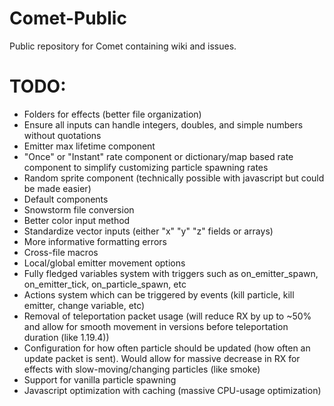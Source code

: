 # Comet-Public
Public repository for Comet containing wiki and issues.

# TODO:
- Folders for effects (better file organization)
- Ensure all inputs can handle integers, doubles, and simple numbers without quotations
- Emitter max lifetime component
- "Once" or "Instant" rate component or dictionary/map based rate component to simplify customizing particle spawning rates
- Random sprite component (technically possible with javascript but could be made easier)
- Default components
- Snowstorm file conversion
- Better color input method
- Standardize vector inputs (either "x" "y" "z" fields or arrays)
- More informative formatting errors
- Cross-file macros
- Local/global emitter movement options
- Fully fledged variables system with triggers such as on_emitter_spawn, on_emitter_tick, on_particle_spawn, etc
- Actions system which can be triggered by events (kill particle, kill emitter, change variable, etc)
- Removal of teleportation packet usage (will reduce RX by up to ~50% and allow for smooth movement in versions before teleportation duration (like 1.19.4))
- Configuration for how often particle should be updated (how often an update packet is sent). Would allow for massive decrease in RX for effects with slow-moving/changing particles (like smoke)
- Support for vanilla particle spawning
- Javascript optimization with caching (massive CPU-usage optimization)
